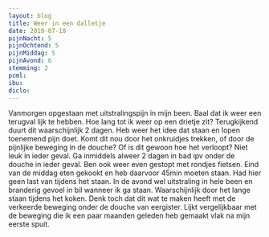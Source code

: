 ```yaml
---
layout: blog
title: Weer in een dalletje
date: 2019-07-18
pijnNacht: 5
pijnOchtend: 5
pijnMiddag: 5
pijnAvond: 6
stemming: 2
pcml: 
ibu: 
diclo: 
---
```


Vanmorgen opgestaan met uitstralingspijn in mijn been. Baal dat ik weer een terugval lijk te hebben. Hoe lang tot ik weer op een drietje zit? Terugkijkend duurt dit waarschijnlijk 2 dagen. Heb weer het idee dat staan en lopen toenemend pijn doet. Komt dit nou door het onkruidjes trekken, of door de pijnlijke beweging in de douche? Of is dit gewoon hoe het verloopt? Niet leuk in ieder geval. Ga inmiddels alweer 2 dagen in bad ipv onder de douche in ieder geval. Ben ook weer even gestopt met rondjes fietsen.Eind van de middag eten gekookt en heb daarvoor 45min moeten staan. Had hier geen last van tijdens het staan. In de avond wel uitstraling in hele been en branderig gevoel in bil wanneer ik ga staan. Waarschijnlijk door het lange staan tijdens het koken. Denk toch dat dit wat te maken heeft met de verkeerde beweging onder de douche van eergister. Lijkt vergelijkbaar met de beweging die ik een paar maanden geleden heb gemaakt vlak na mijn eerste spuit.

